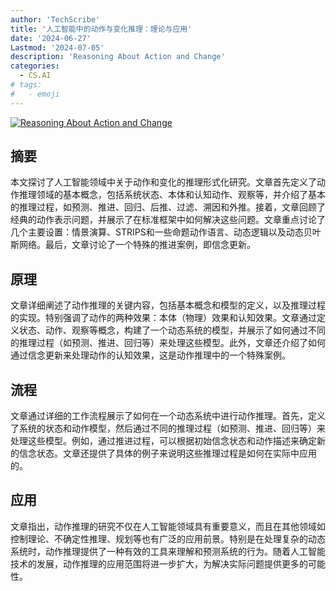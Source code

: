 ```yaml
---
author: 'TechScribe'
title: '人工智能中的动作与变化推理：理论与应用'
date: '2024-06-27'
Lastmod: '2024-07-05'
description: 'Reasoning About Action and Change'
categories:
  - CS.AI
# tags:
#   - emoji
---
```


[![Reasoning About Action and Change](https://arxiv-research-1301205113.cos.ap-guangzhou.myqcloud.com/images/2406.18930v1.pdf_0.jpg)](https://arxiv.org/abs/2406.18930v1)

## 摘要

本文探讨了人工智能领域中关于动作和变化的推理形式化研究。文章首先定义了动作推理领域的基本概念，包括系统状态、本体和认知动作、观察等，并介绍了基本的推理过程，如预测、推进、回归、后推、过滤、溯因和外推。接着，文章回顾了经典的动作表示问题，并展示了在标准框架中如何解决这些问题。文章重点讨论了几个主要设置：情景演算、STRIPS和一些命题动作语言、动态逻辑以及动态贝叶斯网络。最后，文章讨论了一个特殊的推进案例，即信念更新。<!--more-->

## 原理

文章详细阐述了动作推理的关键内容，包括基本概念和模型的定义，以及推理过程的实现。特别强调了动作的两种效果：本体（物理）效果和认知效果。文章通过定义状态、动作、观察等概念，构建了一个动态系统的模型，并展示了如何通过不同的推理过程（如预测、推进、回归等）来处理这些模型。此外，文章还介绍了如何通过信念更新来处理动作的认知效果，这是动作推理中的一个特殊案例。

## 流程

文章通过详细的工作流程展示了如何在一个动态系统中进行动作推理。首先，定义了系统的状态和动作模型，然后通过不同的推理过程（如预测、推进、回归等）来处理这些模型。例如，通过推进过程，可以根据初始信念状态和动作描述来确定新的信念状态。文章还提供了具体的例子来说明这些推理过程是如何在实际中应用的。

## 应用

文章指出，动作推理的研究不仅在人工智能领域具有重要意义，而且在其他领域如控制理论、不确定性推理、规划等也有广泛的应用前景。特别是在处理复杂的动态系统时，动作推理提供了一种有效的工具来理解和预测系统的行为。随着人工智能技术的发展，动作推理的应用范围将进一步扩大，为解决实际问题提供更多的可能性。